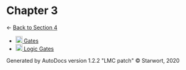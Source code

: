 <style>img{height:18px;margin-bottom:-3px}</style>
# Chapter 3

← [Back to Section 4](..)

- [![PNG file](https://img.icons8.com/windows/512/4a90e2/image-document.png) Gates](gates.png)
- [![MD file](https://img.icons8.com/windows/512/4a90e2/regular-document.png) Logic Gates](logic_gates.html)

Generated by AutoDocs version 1.2.2 "LMC patch" © Starwort, 2020
